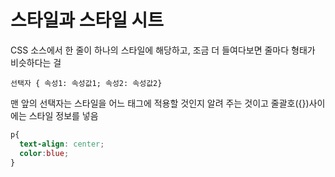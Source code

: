 # 스타일과 스타일 시트
CSS 소스에서 한 줄이 하나의 스타일에 해당하고, 조금 더 들여다보면 줄마다 형태가 비슷하다는 걸

```
선택자 { 속성1: 속성값1; 속성2: 속성값2}
```

맨 앞의 선택자는 스타일을 어느 태그에 적용할 것인지 알려 주는 것이고 줄괄호({})사이에는 스타일 정보를 넣음

```css
p{
  text-align: center;
  color:blue;
}
```